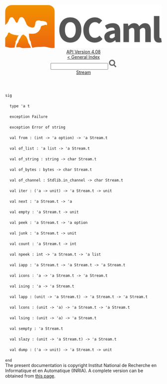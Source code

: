 <!-- ((! set title API !)) ((! set documentation !)) ((! set api !)) ((! set nobreadcrumb !)) -->
<div class="api"><header><nav class="toc brand"><a class="brand" href="https://ocaml.org/"><img src="colour-logo-gray.svg" class="svg" alt="OCaml"></a></nav><nav class="toc"><div class="toc_version"><a href="/docs" id="version-select">API Version 4.08</a></div><a href="index.html">&lt; General Index</a><div class="api_search"><input type="text" name="apisearch" id="api_search" oninput="mySearch(false);" onkeypress="this.oninput();" onclick="this.oninput();" onpaste="this.oninput();">
<img src="search_icon.svg" alt="Search" class="svg" onclick="mySearch(false)"></div>
<div id="search_results"></div><div class="toc_title"><a href="Stream.html">Stream</a></div><ul></ul></nav></header>
<code class="code"><span class="keyword">sig</span><br>
&nbsp;&nbsp;<span class="keyword">type</span>&nbsp;<span class="keywordsign">'</span>a&nbsp;t<br>
&nbsp;&nbsp;<span class="keyword">exception</span>&nbsp;<span class="constructor">Failure</span><br>
&nbsp;&nbsp;<span class="keyword">exception</span>&nbsp;<span class="constructor">Error</span>&nbsp;<span class="keyword">of</span>&nbsp;string<br>
&nbsp;&nbsp;<span class="keyword">val</span>&nbsp;from&nbsp;:&nbsp;(int&nbsp;<span class="keywordsign">-&gt;</span>&nbsp;<span class="keywordsign">'</span>a&nbsp;option)&nbsp;<span class="keywordsign">-&gt;</span>&nbsp;<span class="keywordsign">'</span>a&nbsp;<span class="constructor">Stream</span>.t<br>
&nbsp;&nbsp;<span class="keyword">val</span>&nbsp;of_list&nbsp;:&nbsp;<span class="keywordsign">'</span>a&nbsp;list&nbsp;<span class="keywordsign">-&gt;</span>&nbsp;<span class="keywordsign">'</span>a&nbsp;<span class="constructor">Stream</span>.t<br>
&nbsp;&nbsp;<span class="keyword">val</span>&nbsp;of_string&nbsp;:&nbsp;string&nbsp;<span class="keywordsign">-&gt;</span>&nbsp;char&nbsp;<span class="constructor">Stream</span>.t<br>
&nbsp;&nbsp;<span class="keyword">val</span>&nbsp;of_bytes&nbsp;:&nbsp;bytes&nbsp;<span class="keywordsign">-&gt;</span>&nbsp;char&nbsp;<span class="constructor">Stream</span>.t<br>
&nbsp;&nbsp;<span class="keyword">val</span>&nbsp;of_channel&nbsp;:&nbsp;<span class="constructor">Stdlib</span>.in_channel&nbsp;<span class="keywordsign">-&gt;</span>&nbsp;char&nbsp;<span class="constructor">Stream</span>.t<br>
&nbsp;&nbsp;<span class="keyword">val</span>&nbsp;iter&nbsp;:&nbsp;(<span class="keywordsign">'</span>a&nbsp;<span class="keywordsign">-&gt;</span>&nbsp;unit)&nbsp;<span class="keywordsign">-&gt;</span>&nbsp;<span class="keywordsign">'</span>a&nbsp;<span class="constructor">Stream</span>.t&nbsp;<span class="keywordsign">-&gt;</span>&nbsp;unit<br>
&nbsp;&nbsp;<span class="keyword">val</span>&nbsp;next&nbsp;:&nbsp;<span class="keywordsign">'</span>a&nbsp;<span class="constructor">Stream</span>.t&nbsp;<span class="keywordsign">-&gt;</span>&nbsp;<span class="keywordsign">'</span>a<br>
&nbsp;&nbsp;<span class="keyword">val</span>&nbsp;empty&nbsp;:&nbsp;<span class="keywordsign">'</span>a&nbsp;<span class="constructor">Stream</span>.t&nbsp;<span class="keywordsign">-&gt;</span>&nbsp;unit<br>
&nbsp;&nbsp;<span class="keyword">val</span>&nbsp;peek&nbsp;:&nbsp;<span class="keywordsign">'</span>a&nbsp;<span class="constructor">Stream</span>.t&nbsp;<span class="keywordsign">-&gt;</span>&nbsp;<span class="keywordsign">'</span>a&nbsp;option<br>
&nbsp;&nbsp;<span class="keyword">val</span>&nbsp;junk&nbsp;:&nbsp;<span class="keywordsign">'</span>a&nbsp;<span class="constructor">Stream</span>.t&nbsp;<span class="keywordsign">-&gt;</span>&nbsp;unit<br>
&nbsp;&nbsp;<span class="keyword">val</span>&nbsp;count&nbsp;:&nbsp;<span class="keywordsign">'</span>a&nbsp;<span class="constructor">Stream</span>.t&nbsp;<span class="keywordsign">-&gt;</span>&nbsp;int<br>
&nbsp;&nbsp;<span class="keyword">val</span>&nbsp;npeek&nbsp;:&nbsp;int&nbsp;<span class="keywordsign">-&gt;</span>&nbsp;<span class="keywordsign">'</span>a&nbsp;<span class="constructor">Stream</span>.t&nbsp;<span class="keywordsign">-&gt;</span>&nbsp;<span class="keywordsign">'</span>a&nbsp;list<br>
&nbsp;&nbsp;<span class="keyword">val</span>&nbsp;iapp&nbsp;:&nbsp;<span class="keywordsign">'</span>a&nbsp;<span class="constructor">Stream</span>.t&nbsp;<span class="keywordsign">-&gt;</span>&nbsp;<span class="keywordsign">'</span>a&nbsp;<span class="constructor">Stream</span>.t&nbsp;<span class="keywordsign">-&gt;</span>&nbsp;<span class="keywordsign">'</span>a&nbsp;<span class="constructor">Stream</span>.t<br>
&nbsp;&nbsp;<span class="keyword">val</span>&nbsp;icons&nbsp;:&nbsp;<span class="keywordsign">'</span>a&nbsp;<span class="keywordsign">-&gt;</span>&nbsp;<span class="keywordsign">'</span>a&nbsp;<span class="constructor">Stream</span>.t&nbsp;<span class="keywordsign">-&gt;</span>&nbsp;<span class="keywordsign">'</span>a&nbsp;<span class="constructor">Stream</span>.t<br>
&nbsp;&nbsp;<span class="keyword">val</span>&nbsp;ising&nbsp;:&nbsp;<span class="keywordsign">'</span>a&nbsp;<span class="keywordsign">-&gt;</span>&nbsp;<span class="keywordsign">'</span>a&nbsp;<span class="constructor">Stream</span>.t<br>
&nbsp;&nbsp;<span class="keyword">val</span>&nbsp;lapp&nbsp;:&nbsp;(unit&nbsp;<span class="keywordsign">-&gt;</span>&nbsp;<span class="keywordsign">'</span>a&nbsp;<span class="constructor">Stream</span>.t)&nbsp;<span class="keywordsign">-&gt;</span>&nbsp;<span class="keywordsign">'</span>a&nbsp;<span class="constructor">Stream</span>.t&nbsp;<span class="keywordsign">-&gt;</span>&nbsp;<span class="keywordsign">'</span>a&nbsp;<span class="constructor">Stream</span>.t<br>
&nbsp;&nbsp;<span class="keyword">val</span>&nbsp;lcons&nbsp;:&nbsp;(unit&nbsp;<span class="keywordsign">-&gt;</span>&nbsp;<span class="keywordsign">'</span>a)&nbsp;<span class="keywordsign">-&gt;</span>&nbsp;<span class="keywordsign">'</span>a&nbsp;<span class="constructor">Stream</span>.t&nbsp;<span class="keywordsign">-&gt;</span>&nbsp;<span class="keywordsign">'</span>a&nbsp;<span class="constructor">Stream</span>.t<br>
&nbsp;&nbsp;<span class="keyword">val</span>&nbsp;lsing&nbsp;:&nbsp;(unit&nbsp;<span class="keywordsign">-&gt;</span>&nbsp;<span class="keywordsign">'</span>a)&nbsp;<span class="keywordsign">-&gt;</span>&nbsp;<span class="keywordsign">'</span>a&nbsp;<span class="constructor">Stream</span>.t<br>
&nbsp;&nbsp;<span class="keyword">val</span>&nbsp;sempty&nbsp;:&nbsp;<span class="keywordsign">'</span>a&nbsp;<span class="constructor">Stream</span>.t<br>
&nbsp;&nbsp;<span class="keyword">val</span>&nbsp;slazy&nbsp;:&nbsp;(unit&nbsp;<span class="keywordsign">-&gt;</span>&nbsp;<span class="keywordsign">'</span>a&nbsp;<span class="constructor">Stream</span>.t)&nbsp;<span class="keywordsign">-&gt;</span>&nbsp;<span class="keywordsign">'</span>a&nbsp;<span class="constructor">Stream</span>.t<br>
&nbsp;&nbsp;<span class="keyword">val</span>&nbsp;dump&nbsp;:&nbsp;(<span class="keywordsign">'</span>a&nbsp;<span class="keywordsign">-&gt;</span>&nbsp;unit)&nbsp;<span class="keywordsign">-&gt;</span>&nbsp;<span class="keywordsign">'</span>a&nbsp;<span class="constructor">Stream</span>.t&nbsp;<span class="keywordsign">-&gt;</span>&nbsp;unit<br>
<span class="keyword">end</span></code>
<div class="copyright">The present documentation is copyright Institut National de Recherche en Informatique et en Automatique (INRIA). A complete version can be obtained from <a href="http://caml.inria.fr/pub/docs/manual-ocaml/">this page</a>.</div></div>